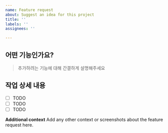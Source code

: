 ```yaml
---
name: Feature request
about: Suggest an idea for this project
title: ''
labels: ''
assignees: ''

---
```



## 어떤 기능인가요?

> 추가하려는 기능에 대해 간결하게 설명해주세요

## 작업 상세 내용

- [ ] TODO
- [ ] TODO
- [ ] TODO

**Additional context**
Add any other context or screenshots about the feature request here.
